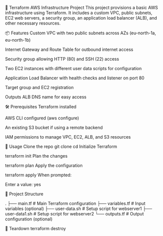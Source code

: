 🚀 Terraform AWS Infrastructure Project
This project provisions a basic AWS infrastructure using Terraform. It includes a custom VPC, public subnets, EC2 web servers, a security group, an application load balancer (ALB), and other necessary resources.

📦 Features
Custom VPC with two public subnets across AZs (eu-north-1a, eu-north-1b)

Internet Gateway and Route Table for outbound internet access

Security group allowing HTTP (80) and SSH (22) access

Two EC2 instances with different user data scripts for configuration

Application Load Balancer with health checks and listener on port 80

Target group and EC2 registration

Outputs ALB DNS name for easy access

🛠 Prerequisites
Terraform installed

AWS CLI configured (aws configure)

An existing S3 bucket if using a remote backend

IAM permissions to manage VPC, EC2, ALB, and S3 resources

🚀 Usage
Clone the repo
git clone <repo-url>
cd <project-directory>
Initialize Terraform


terraform init
Plan the changes

terraform plan
Apply the configuration

terraform apply
When prompted:

Enter a value: yes

📁 Project Structure

.
├── main.tf              # Main Terraform configuration
├── variables.tf         # Input variables (optional)
├── user-data.sh         # Setup script for webserver1
├── user-data1.sh        # Setup script for webserver2
└── outputs.tf           # Output configuration (optional)

🧹 Teardown
terraform destroy
